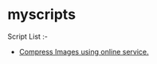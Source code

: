 # myscripts

Script List :-

* [Compress Images using online service.](https://github.com/jigarWala/myscripts/blob/master/imagecompressor-online.py)
